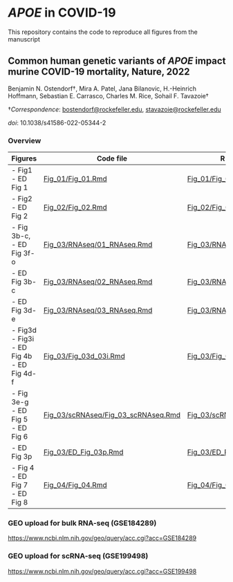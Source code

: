 # *APOE* in COVID-19

This repository contains the code to reproduce all figures from the manuscript
## Common human genetic variants of *APOE* impact murine COVID-19 mortality, Nature, 2022
Benjamin N. Ostendorf†, Mira A. Patel, Jana Bilanovic, H.-Heinrich Hoffmann, Sebastian E. Carrasco, Charles M. Rice, Sohail F. Tavazoie†

†*Correspondence*: bostendorf@rockefeller.edu, stavazoie@rockefeller.edu  

*doi*: 10.1038/s41586-022-05344-2

### Overview
| Figures                                             | Code file                                                    | R markdown output                                            |
|-----------------------------------------------------|--------------------------------------------------------------|--------------------------------------------------------------|
| - Fig1<br>- ED Fig 1                                | [Fig_01/Fig_01.Rmd](Fig_01/Fig_01.Rmd)                       | [Fig_01/Fig_01.md](Fig_01/Fig_01.md)                         |
| - Fig2<br>- ED Fig 2                                | [Fig_02/Fig_02.Rmd](Fig_02/Fig_02.Rmd)                       | [Fig_02/Fig_02.md](Fig_02/Fig_02.md)                         |
| - Fig 3b-c,<br>- ED Fig 3f-o                        | [Fig_03/RNAseq/01_RNAseq.Rmd](Fig_03/RNAseq/01_RNAseq.Rmd)   | [Fig_03/RNAseq/01_RNAseq.md](Fig_03/RNAseq/01_RNAseq.md)     |
| - ED Fig 3b-c                                       | [Fig_03/RNAseq/02_RNAseq.Rmd](Fig_03/RNAseq/02_RNAseq.Rmd)   | [Fig_03/RNAseq/02_RNAseq.md](Fig_03/RNAseq/02_RNAseq.md)     |
| - ED Fig 3d-e                                       | [Fig_03/RNAseq/03_RNAseq.Rmd](Fig_03/RNAseq/03_RNAseq.Rmd)   | [Fig_03/RNAseq/03_RNAseq.md](Fig_03/RNAseq/03_RNAseq.md)     |
| - Fig3d<br>- Fig3i<br>- ED Fig 4b<br>- ED  Fig 4d-f | [Fig_03/Fig_03d_03i.Rmd](Fig_03/Fig_03d_03i.Rmd)             | [Fig_03/Fig_03d_03i.md](Fig_03/Fig_03d_03i.md)               |
| - Fig 3e-g<br>- ED Fig 5<br>- ED Fig 6              | [Fig_03/scRNAseq/Fig_03_scRNAseq.Rmd](Fig_03/scRNAseq/Fig_03_scRNAseq.Rmd) | [Fig_03/scRNAseq/Fig_03_scRNAseq.md](Fig_03/scRNAseq/Fig_03_scRNAseq.md) |
| - ED Fig 3p                                         | [Fig_03/ED_Fig_03p.Rmd](Fig_03/ED_Fig_03p.Rmd)               | [Fig_03/ED_Fig_03p.md](Fig_03/ED_Fig_03p.md)                 |
| - Fig 4<br>- ED Fig 7<br>- ED Fig 8                 | [Fig_04/Fig_04.Rmd](Fig_04/Fig_04.Rmd)                       | [Fig_04/Fig_04.md](Fig_04/Fig_04.md)                         |
### GEO upload for bulk RNA-seq (GSE184289)
https://www.ncbi.nlm.nih.gov/geo/query/acc.cgi?acc=GSE184289
### GEO upload for scRNA-seq (GSE199498)
https://www.ncbi.nlm.nih.gov/geo/query/acc.cgi?acc=GSE199498

